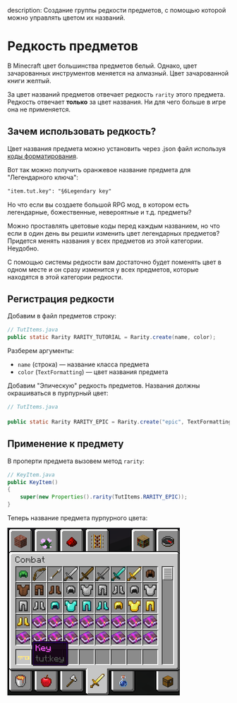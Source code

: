 description: Создание группы редкости предметов, с помощью которой можно управлять цветом их названий.

# Редкость предметов

В Minecraft цвет большинства предметов белый. Однако, цвет зачарованных инструментов меняется на алмазный.
Цвет зачарованной книги желтый.

За цвет названий предметов отвечает редкость `rarity` этого предмета. Редкость отвечает **только** за цвет названия.
Ни для чего больше в игре она не применяется.

## Зачем использовать редкость?

Цвет названия предмета можно установить через .json файл используя [коды форматирования](http://minecraft.gamepedia.com/Formatting_codes).

Вот так можно получить оранжевое название предмета для "Легендарного ключа":

```markdown
"item.tut.key": "§6Legendary key"
```

Но что если вы создаете большой RPG мод, в котором есть легендарные, божественные, невероятные и т.д. предметы?

Можно проставлять цветовые коды перед каждым названием, но что если в один день вы решили изменить цвет легендарных предметов?
Придется менять названия у всех предметов из этой категории. Неудобно.

С помощью системы редкости вам достаточно будет поменять цвет в одном месте и он сразу изменится у всех предметов, которые
находятся в этой категории редкости.

## Регистрация редкости

Добавим в файл предметов строку:

```java
// TutItems.java
public static Rarity RARITY_TUTORIAL = Rarity.create(name, color);
```

Разберем аргументы:
* `name` (строка) — название класса предмета
* `color` (`TextFormatting`) — цвет названия предмета

Добавим "Эпическую" редкость предметов. Названия должны окрашиваться в пурпурный цвет:

```java
// TutItems.java

public static Rarity RARITY_EPIC = Rarity.create("epic", TextFormatting.DARK_PURPLE);
```

## Применение к предмету

В проперти предмета вызовем метод `rarity`:

```java
// KeyItem.java
public KeyItem()
{
    super(new Properties().rarity(TutItems.RARITY_EPIC));
}
```

Теперь название предмета пурпурного цвета:

[![Демонстрация пурпурного названия](images/epic_test.png)](images/epic_test.png)